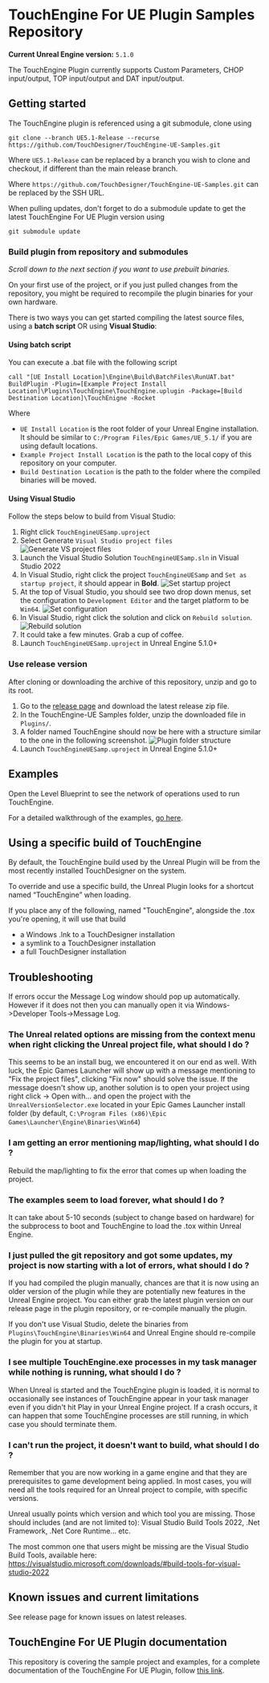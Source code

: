 # TouchEngine For UE Plugin Samples Repository

**Current Unreal Engine version:** `5.1.0`

The TouchEngine Plugin currently supports Custom Parameters, CHOP input/output, TOP input/output and DAT input/output.

## Getting started

The TouchEngine plugin is referenced using a git submodule, clone using 

`git clone --branch UE5.1-Release --recurse https://github.com/TouchDesigner/TouchEngine-UE-Samples.git`

Where `UE5.1-Release` can be replaced by a branch you wish to clone and checkout, if different than the main release branch.

Where `https://github.com/TouchDesigner/TouchEngine-UE-Samples.git` can be replaced by the SSH URL.

When pulling updates, don't forget to do a submodule update to get the latest TouchEngine For UE Plugin version using

`git submodule update`

### Build plugin from repository and submodules

*Scroll down to the next section if you want to use prebuilt binaries.*

On your first use of the project, or if you just pulled changes from the repository, you might be required  to recompile the plugin binaries for your own hardware.

There is two ways you can get started compiling the latest source files, using a **batch script** OR using **Visual Studio**:

#### Using batch script

You can execute a .bat file with the following script
```
call "[UE Install Location]\Engine\Build\BatchFiles\RunUAT.bat" BuildPlugin -Plugin=[Example Project Install Location]\Plugins\TouchEngine\TouchEngine.uplugin -Package=[Build Destination Location]\TouchEnigne -Rocket
```

Where

- `UE Install Location` is the root folder of your Unreal Engine installation. It should be similar to `C:/Program Files/Epic Games/UE_5.1/` if you are using default locations.
- `Example Project Install Location` is the path to the local copy of this repository on your computer.
- `Build Destination Location` is the path to the folder where the compiled binaries will be moved.

#### Using Visual Studio

Follow the steps below to build from Visual Studio:

1. Right click `TouchEngineUESamp.uproject`
2. Select Generate `Visual Studio project files` ![Generate VS project files](ReadmePictures/ueSamples01.png?raw=true "Generate VS project files")
3. Launch the Visual Studio Solution `TouchEngineUESamp.sln` in Visual Studio 2022
4. In Visual Studio, right click the project `TouchEngineUESamp` and `Set as startup project`, it should appear in **Bold**.
![Set startup project](ReadmePictures/ueSamples_startup.png?raw=true "Set startup project")
5. At the top of Visual Studio, you should see two drop down menus, set the configuration to `Development Editor` and the target platform to be `Win64`.
![Set configuration](ReadmePictures/ueSamples_configuration.png?raw=true "Set configuration")
6. In Visual Studio, right click the solution and click on `Rebuild solution`.
![Rebuild solution](ReadmePictures/ueSamples02.png?raw=true "Rebuild solution")
7. It could take a few minutes. Grab a cup of coffee.
8. Launch `TouchEngineUESamp.uproject` in Unreal Engine 5.1.0+

### Use release version

After cloning or downloading the archive of this repository, unzip and go to its root.

1. Go to the [release page](https://github.com/TouchDesigner/TouchEngine-UE/releases) and download the latest release zip file.
2. In the TouchEngine-UE Samples folder, unzip the downloaded file in `Plugins/`.
3. A folder named TouchEngine should now be here with a structure similar to the one in the following screenshot. ![Plugin folder structure](ReadmePictures/ueSamples03.png?raw=true "Plugin folder structure")
4. Launch `TouchEngineUESamp.uproject` in Unreal Engine 5.1.0+

## Examples

Open the Level Blueprint to see the network of operations used to run TouchEngine.

For a detailed walkthrough of the examples, [go here](Content/README.md).

## Using a specific build of TouchEngine

By default, the TouchEngine build used by the Unreal Plugin will be from the most recently installed TouchDesigner on the system.

To override and use a specific build, the Unreal Plugin looks for a shortcut named “TouchEngine” when loading. 

If you place any of the following, named "TouchEngine", alongside the .tox you're opening, it will use that build

- a Windows .lnk to a TouchDesigner installation
- a symlink to a TouchDesigner installation
- a full TouchDesigner installation

## Troubleshooting

If errors occur the Message Log window should pop up automatically. However if it does not then you can manually open it via Windows->Developer Tools->Message Log.

### The Unreal related options are missing from the context menu when right clicking the Unreal project file, what should I do ?

This seems to be an install bug, we encountered it on our end as well. With luck, the Epic Games Launcher will show up with a message mentioning to "Fix the project files", clicking "Fix now" should solve the issue. If the message doesn't show up, another solution is to open your project using right click -> Open with... and open the project with the `UnrealVersionSelector.exe` located in your Epic Games Launcher install folder (by default, `C:\Program Files (x86)\Epic Games\Launcher\Engine\Binaries\Win64`)

### I am getting an error mentioning map/lighting, what should I do ?

Rebuild the map/lighting to fix the error that comes up when loading the project.

### The examples seem to load forever, what should I do ?

It can take about 5-10 seconds (subject to change based on hardware) for the subprocess to boot and TouchEngine to load the .tox within Unreal Engine.

### I just pulled the git repository and got some updates, my project is now starting with a lot of errors, what should I do ?

If you had compiled the plugin manually, chances are that it is now using an older version of the plugin while they are potentially new features in the Unreal Engine project. You can either grab the latest plugin version on our release page in the plugin repository, or re-compile manually the plugin.

If you don't use Visual Studio, delete the binaries from `Plugins\TouchEngine\Binaries\Win64` and Unreal Engine should re-compile the plugin for you at startup.

### I see multiple TouchEngine.exe processes in my task manager while nothing is running, what should I do ?

When Unreal is started and the TouchEngine plugin is loaded, it is normal to occasionally see instances of TouchEngine appear in your task manager even if you didn't hit Play in your Unreal Engine project. If a crash occurs, it can happen that some TouchEngine processes are still running, in which case you should terminate them.

### I can't run the project, it doesn't want to build, what should I do ?

Remember that you are now working in a game engine and that they are prerequisites to game development being applied. In most cases, you will need all the tools required for an Unreal project to compile, with specific versions. 

Unreal usually points which version and which tool you are missing. Those should includes (and are not limited to): Visual Studio Build Tools 2022, .Net Framework, .Net Core Runtime... etc. 

The most common one that users might be missing are the Visual Studio Build Tools, available here: https://visualstudio.microsoft.com/downloads/#build-tools-for-visual-studio-2022

## Known issues and current limitations

See release page for known issues on latest releases.

## TouchEngine For UE Plugin documentation

This repository is covering the sample project and examples, for a complete documentation of the TouchEngine For UE Plugin, follow [this link](https://github.com/TouchDesigner/TouchEngine-UE/).
